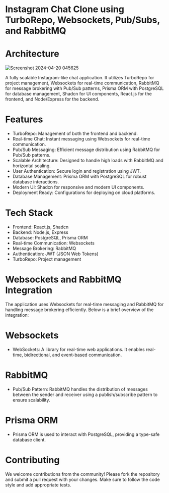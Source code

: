 # Instagram Chat Clone using TurboRepo, Websockets, Pub/Subs, and RabbitMQ

# Architecture

![Screenshot 2024-04-20 045625](https://github.com/AnirudhMemani/instagram-chat-clone/assets/46074384/d705140f-1999-4a3d-b12b-6ffffa248e4e)

A fully scalable Instagram-like chat application. It utilizes TurboRepo for project management, Websockets for real-time communication, RabbitMQ for message brokering with Pub/Sub patterns, Prisma ORM with PostgreSQL for database management, Shadcn for UI components, React.js for the frontend, and Node/Express for the backend.

# Features

-   TurboRepo: Management of both the frontend and backend.
-   Real-time Chat: Instant messaging using Websockets for real-time communication.
-   Pub/Sub Messaging: Efficient message distribution using RabbitMQ for Pub/Sub patterns.
-   Scalable Architecture: Designed to handle high loads with RabbitMQ and horizontal scaling.
-   User Authentication: Secure login and registration using JWT.
-   Database Management: Prisma ORM with PostgreSQL for robust database interactions.
-   Modern UI: Shadcn for responsive and modern UI components.
-   Deployment Ready: Configurations for deploying on cloud platforms.

# Tech Stack

-   Frontend: React.js, Shadcn
-   Backend: Node.js, Express
-   Database: PostgreSQL, Prisma ORM
-   Real-time Communication: Websockets
-   Message Brokering: RabbitMQ
-   Authentication: JWT (JSON Web Tokens)
-   TurboRepo: Project management

# Websockets and RabbitMQ Integration

The application uses Websockets for real-time messaging and RabbitMQ for handling message brokering efficiently. Below is a brief overview of the integration:

# Websockets

-   WebSockets: A library for real-time web applications. It enables real-time, bidirectional, and event-based communication.

# RabbitMQ

-   Pub/Sub Pattern: RabbitMQ handles the distribution of messages between the sender and receiver using a publish/subscribe pattern to ensure scalability.

# Prisma ORM

-   Prisma ORM is used to interact with PostgreSQL, providing a type-safe database client.

# Contributing

We welcome contributions from the community! Please fork the repository and submit a pull request with your changes. Make sure to follow the code style and add appropriate tests.
